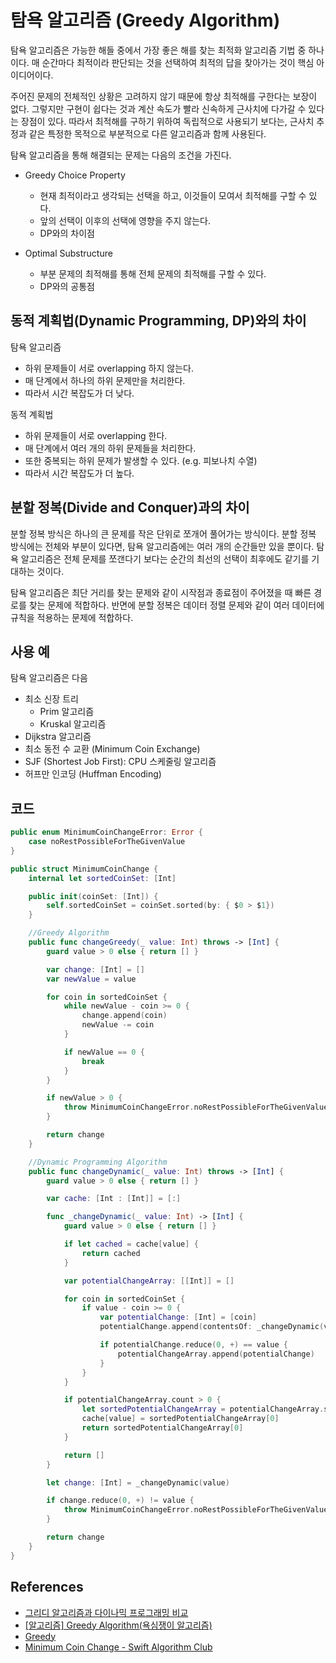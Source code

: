 # 탐욕 알고리즘 (Greedy Algorithm)

탐욕 알고리즘은 가능한 해들 중에서 가장 좋은 해를 찾는 최적화 알고리즘 기법 중 하나이다. 매 순간마다 최적이라 판단되는 것을 선택하여 최적의 답을 찾아가는 것이 핵심 아이디어이다.

주어진 문제의 전체적인 상황은 고려하지 않기 때문에 항상 최적해를 구한다는 보장이 없다. 그렇지만 구현이 쉽다는 것과 계산 속도가 빨라 신속하게 근사치에 다가갈 수 있다는 장점이 있다. 따라서 최적해를 구하기 위하여 독립적으로 사용되기 보다는, 근사치 추정과 같은 특정한 목적으로 부분적으로 다른 알고리즘과 함께 사용된다.

탐욕 알고리즘을 통해 해결되는 문제는 다음의 조건을 가진다.

- Greedy Choice Property
  - 현재 최적이라고 생각되는 선택을 하고, 이것들이 모여서 최적해를 구할 수 있다.
  - 앞의 선택이 이후의 선택에 영향을 주지 않는다.
  - DP와의 차이점

- Optimal Substructure
  - 부분 문제의 최적해를 통해 전체 문제의 최적해를 구할 수 있다.
  - DP와의 공통점

## 동적 계획법(Dynamic Programming, DP)와의 차이

탐욕 알고리즘

- 하위 문제들이 서로 overlapping 하지 않는다.
- 매 단계에서 하나의 하위 문제만을 처리한다.
- 따라서 시간 복잡도가 더 낮다.

동적 계획법

- 하위 문제들이 서로 overlapping 한다.
- 매 단계에서 여러 개의 하위 문제들을 처리한다.
- 또한 중복되는 하위 문제가 발생할 수 있다. (e.g. 피보나치 수열)
- 따라서 시간 복잡도가 더 높다.

## 분할 정복(Divide and Conquer)과의 차이

분할 정복 방식은 하나의 큰 문제를 작은 단위로 쪼개어 풀어가는 방식이다. 분할 정복 방식에는 전체와 부분이 있다면, 탐욕 알고리즘에는 여러 개의 순간들만 있을 뿐이다. 탐욕 알고리즘은 전체 문제를 쪼갠다기 보다는 순간의 최선의 선택이 최후에도 같기를 기대하는 것이다.

탐욕 알고리즘은 최단 거리를 찾는 문제와 같이 시작점과 종료점이 주어졌을 때 빠른 경로를 찾는 문제에 적합하다. 반면에 분할 정복은 데이터 정렬 문제와 같이 여러 데이터에 규칙을 적용하는 문제에 적합하다.

## 사용 예

탐욕 알고리즘은 다음

- 최소 신장 트리
  - Prim 알고리즘
  - Kruskal 알고리즘
- Dijkstra 알고리즘
- 최소 동전 수 교환 (Minimum Coin Exchange)
- SJF (Shortest Job First): CPU 스케줄링 알고리즘
- 허프만 인코딩 (Huffman Encoding)

## 코드

```swift
public enum MinimumCoinChangeError: Error {
    case noRestPossibleForTheGivenValue
}

public struct MinimumCoinChange {
    internal let sortedCoinSet: [Int]

    public init(coinSet: [Int]) {
        self.sortedCoinSet = coinSet.sorted(by: { $0 > $1})
    }

    //Greedy Algorithm
    public func changeGreedy(_ value: Int) throws -> [Int] {
        guard value > 0 else { return [] }

        var change: [Int] = []
        var newValue = value

        for coin in sortedCoinSet {
            while newValue - coin >= 0 {
                change.append(coin)
                newValue -= coin
            }

            if newValue == 0 {
                break
            }
        }

        if newValue > 0 {
            throw MinimumCoinChangeError.noRestPossibleForTheGivenValue
        }

        return change
    }

    //Dynamic Programming Algorithm
    public func changeDynamic(_ value: Int) throws -> [Int] {
        guard value > 0 else { return [] }

        var cache: [Int : [Int]] = [:]

        func _changeDynamic(_ value: Int) -> [Int] {
            guard value > 0 else { return [] }

            if let cached = cache[value] {
                return cached
            }

            var potentialChangeArray: [[Int]] = []

            for coin in sortedCoinSet {
                if value - coin >= 0 {
                    var potentialChange: [Int] = [coin]
                    potentialChange.append(contentsOf: _changeDynamic(value - coin))

                    if potentialChange.reduce(0, +) == value {
                        potentialChangeArray.append(potentialChange)
                    }
                }
            }

            if potentialChangeArray.count > 0 {
                let sortedPotentialChangeArray = potentialChangeArray.sorted(by: { $0.count < $1.count })
                cache[value] = sortedPotentialChangeArray[0]
                return sortedPotentialChangeArray[0]
            }

            return []
        }

        let change: [Int] = _changeDynamic(value)

        if change.reduce(0, +) != value {
            throw MinimumCoinChangeError.noRestPossibleForTheGivenValue
        }

        return change
    }
}
```

## References

- [그리디 알고리즘과 다이나믹 프로그래밍 비교](http://philoz.me/2017/07/12/%EA%B7%B8%EB%A6%AC%EB%94%94-%EC%95%8C%EA%B3%A0%EB%A6%AC%EC%A6%98%EA%B3%BC-%EB%8B%A4%EC%9D%B4%EB%82%98%EB%AF%B9-%ED%94%84%EB%A1%9C%EA%B7%B8%EB%9E%98%EB%B0%8D-%EB%B9%84%EA%B5%90/)
- [[알고리즘] Greedy Algorithm(욕심쟁이 알고리즘)](http://ujink.tistory.com/10)
- [Greedy](http://www.incodom.kr/Greedy)
- [Minimum Coin Change - Swift Algorithm Club](https://github.com/raywenderlich/swift-algorithm-club/blob/master/MinimumCoinChange/Sources/MinimumCoinChange.swift)